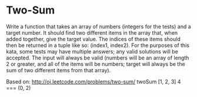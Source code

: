 # Two-Sum

Write a function that takes an array of numbers (integers for the tests) and a target number.
It should find two different items in the array that, when added together, give the target value.
The indices of these items should then be returned in a tuple like so: (index1, index2).
For the purposes of this kata, some tests may have multiple answers; any valid solutions will be accepted.
The input will always be valid (numbers will be an array of length 2 or greater, and all of the items will be numbers;
target will always be the sum of two different items from that array).

Based on: http://oj.leetcode.com/problems/two-sum/
twoSum [1, 2, 3] 4 === (0, 2)
